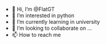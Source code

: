 - 👋 Hi, I’m @FlatGT
- 👀 I’m interested in python
- 🌱 I’m currently learning in university
- 💞️ I’m looking to collaborate on ...
- 📫 How to reach me 

<!---
FlatGT/FlatGT is a ✨ special ✨ repository because its `README.md` (this file) appears on your GitHub profile.
You can click the Preview link to take a look at your changes.
--->
